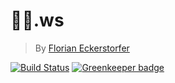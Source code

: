 # 👋🏻.ws

> By [Florian Eckerstorfer](https://florian.ec)

[![Build Status](https://travis-ci.org/florianeckerstorfer/xn--mn8h5e.ws.svg?branch=master)](https://travis-ci.org/florianeckerstorfer/xn--mn8h5e.ws) [![Greenkeeper badge](https://badges.greenkeeper.io/florianeckerstorfer/xn--mn8h5e.ws.svg)](https://greenkeeper.io/)
